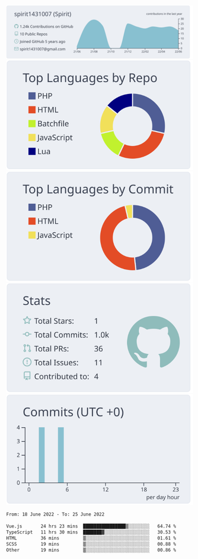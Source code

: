 [![](https://raw.githubusercontent.com/spirit1431007/spirit1431007/master/profile-summary-card-output/nord_bright/0-profile-details.svg)](https://git.io/spiritx)
[![](https://raw.githubusercontent.com/spirit1431007/spirit1431007/master/profile-summary-card-output/nord_bright/1-repos-per-language.svg)](https://git.io/spiritx) [![](https://raw.githubusercontent.com/spirit1431007/spirit1431007/master/profile-summary-card-output/nord_bright/2-most-commit-language.svg)](https://git.io/spiritx)
[![](https://raw.githubusercontent.com/spirit1431007/spirit1431007/master/profile-summary-card-output/nord_bright/3-stats.svg)](https://git.io/spiritx) [![](https://raw.githubusercontent.com/spirit1431007/spirit1431007/master/profile-summary-card-output/nord_bright/4-productive-time.svg)](https://git.io/spiritx)

<!--START_SECTION:waka-->

```text
From: 18 June 2022 - To: 25 June 2022

Vue.js       24 hrs 23 mins  ████████████████▒░░░░░░░░   64.74 %
TypeScript   11 hrs 30 mins  ███████▓░░░░░░░░░░░░░░░░░   30.53 %
HTML         36 mins         ▒░░░░░░░░░░░░░░░░░░░░░░░░   01.61 %
SCSS         19 mins         ▒░░░░░░░░░░░░░░░░░░░░░░░░   00.88 %
Other        19 mins         ▒░░░░░░░░░░░░░░░░░░░░░░░░   00.86 %
```

<!--END_SECTION:waka-->

